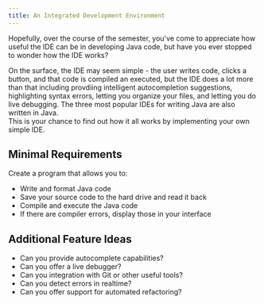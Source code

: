 ```yaml
---
title: An Integrated Development Environment
---
```

Hopefully, over the course of the semester, you've come to appreciate how useful the IDE can be in developing Java code,
but have you ever stopped to wonder how the IDE works?

On the surface, the IDE may seem simple - the user writes code, clicks a button, and that code is compiled an executed, but 
the IDE does a lot more than that including provdiing intelligent autocompletion suggestions, highlighting syntax errors, letting 
you organize your files, and letting you do live debugging.  The three most popular IDEs for writing Java are also written in Java.  
This is your chance to find out how it all works by implementing your own simple IDE.

## Minimal Requirements
Create a program that allows you to:
* Write and format Java code
* Save your source code to the hard drive and read it back
* Compile and execute the Java code
* If there are compiler errors, display those in your interface

## Additional Feature Ideas
* Can you provide autocomplete capabilities?
* Can you offer a live debugger?
* Can you integration with Git or other useful tools?
* Can you detect errors in realtime?
* Can you offer support for automated refactoring?